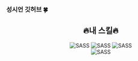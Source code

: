 ### 성시언 깃허브 🍀

<div align=center><h2>🔥내 스킬🔥</h2></div>
<div align=center>
<img alt="SASS" src ="https://img.shields.io/badge/HTML5-E34F26.svg?&style=for-the-badge&logo=HTML5&logoColor=white"/>
<img alt="SASS" src ="https://img.shields.io/badge/CSS3-1572B6.svg?&style=for-the-badge&logo=CSS3&logoColor=white"/>
<img alt="SASS" src ="https://img.shields.io/badge/Javascript-F7DF1E.svg?&style=for-the-badge&logo=Javascript&logoColor=white"/>
<br>
<img alt="SASS" src ="https://img.shields.io/badge/React-61DAFB.svg?&style=for-the-badge&logo=React&logoColor=white"/>
</div>
